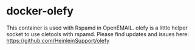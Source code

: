 # docker-olefy
This  container is used with Rspamd in OpenEMAIL. olefy is a little helper socket to use oletools with rspamd.  Please find updates and issues here: https://github.com/HeinleinSupport/olefy 
